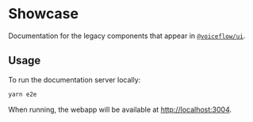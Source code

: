 # Showcase

Documentation for the legacy components that appear in [`@voiceflow/ui`](../../libs/ui/README.md).

## Usage

To run the documentation server locally:

```sh
yarn e2e
```

When running, the webapp will be available at <http://localhost:3004>.
